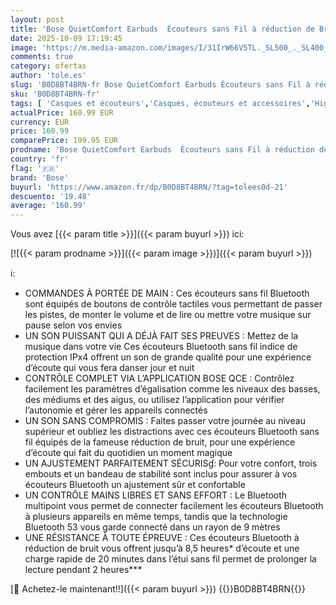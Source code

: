 ```yaml
---
layout: post
title: 'Bose QuietComfort Earbuds  Écouteurs sans Fil à réduction de Bruit  Écouteurs Bluetooth Lifestyle Confortables Longue Durée  Jusqu’à 8 5’Heures d’autonomie  Blanc Nuage'
date: 2025-10-09 17:19:45
image: 'https://m.media-amazon.com/images/I/31IrW66V5TL._SL500_._SL400_.jpg'
comments: true
category: ofertas
author: 'tole.es'
slug: 'B0D8BT4BRN-fr Bose QuietComfort Earbuds Écouteurs sans Fil à réduction...'
sku: 'B0D8BT4BRN-fr'
tags: [ 'Casques et écouteurs','Casques, écouteurs et accessoires','High-Tech','bose','Écouteurs à conduction osseuse','🇫🇷', ]
actualPrice: 160.99 EUR
currency: EUR
price: 160.99
comparePrice: 199.95 EUR
prodname: 'Bose QuietComfort Earbuds  Écouteurs sans Fil à réduction de Bruit  Écouteurs Bluetooth Lifestyle Confortables Longue Durée  Jusqu’à 8 5’Heures d’autonomie  Blanc Nuage'
country: 'fr'
flag: '🇫🇷'
brand: 'Bose'
buyurl: 'https://www.amazon.fr/dp/B0D8BT4BRN/?tag=tolees0d-21'
descuento: '19.48'
average: '160.99'
---
```


Vous avez [{{< param title >}}]({{< param buyurl >}}) ici:

[![{{< param prodname >}}]({{< param image >}})]({{< param buyurl >}})

ℹ️:

- COMMANDES À PORTÉE DE MAIN : Ces écouteurs sans fil Bluetooth sont équipés de boutons de contrôle tactiles vous permettant de passer les pistes, de monter le volume et de lire ou mettre votre musique sur pause selon vos envies
- UN SON PUISSANT QUI A DÉJÀ FAIT SES PREUVES : Mettez de la musique dans votre vie Ces écouteurs Bluetooth sans fil indice de protection IPx4 offrent un son de grande qualité pour une expérience d’écoute qui vous fera danser jour et nuit
- CONTRÔLE COMPLET VIA L’APPLICATION BOSE QCE : Contrôlez facilement les paramètres d’égalisation comme les niveaux des basses, des médiums et des aigus, ou utilisez l’application pour vérifier l’autonomie et gérer les appareils connectés
- UN SON SANS COMPROMIS : Faites passer votre journée au niveau supérieur et oubliez les distractions avec ces écouteurs Bluetooth sans fil équipés de la fameuse réduction de bruit, pour une expérience d’écoute qui fait du quotidien un moment magique
- UN AJUSTEMENT PARFAITEMENT SÉCURISɠ: Pour votre confort, trois embouts et un bandeau de stabilité sont inclus pour assurer à vos écouteurs Bluetooth un ajustement sûr et confortable
- UN CONTRÔLE MAINS LIBRES ET SANS EFFORT : Le Bluetooth multipoint vous permet de connecter facilement les écouteurs Bluetooth à plusieurs appareils en même temps, tandis que la technologie Bluetooth 53 vous garde connecté dans un rayon de 9 mètres
- UNE RÉSISTANCE À TOUTE ÉPREUVE : Ces écouteurs Bluetooth à réduction de bruit vous offrent jusqu’à 8,5 heures* d’écoute et une charge rapide de 20 minutes dans l’étui sans fil permet de prolonger la lecture pendant 2 heures***

[🛒 Achetez-le maintenant!!]({{< param buyurl >}})
{{<world>}}B0D8BT4BRN{{</world>}}

